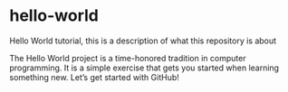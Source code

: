 # hello-world
Hello World tutorial, this is a description of what this repository is about

The Hello World project is a time-honored tradition in computer programming. It is a simple exercise that gets you started when learning something new. Let’s get started with GitHub!

